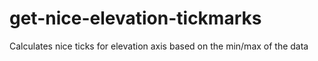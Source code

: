 # get-nice-elevation-tickmarks
Calculates nice ticks for elevation axis based on the min/max of the data
